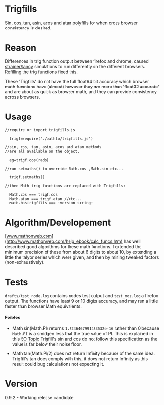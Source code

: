 Trigfills
=========

Sin, cos, tan, asin, acos and atan polyfills for when cross browser consistency is desired.

Reason
======
Differences in trig function output between firefox and chrome, caused [strainer/fancy](github.com/strainer/fancy) simulations to run differently on the different browsers. Refilling the trig functions fixed this. 

These 'Trigfills' do not have the full float64 bit accuracy which browser math functions have (almost) however they *are* more than 'float32 accurate' and are about as quick as browser math, and they can provide consistency across browsers.

Usage
=======
```
//require or import trigfills.js
  
  trigf=require('./pathto/trigfills.js')

//sin, cos, tan, asin, acos and atan methods
//are all available on the object.

  eg=trigf.cos(rads)

//run setmaths() to override Math.cos ,Math.sin etc...

  trigf.setmaths() 

//then Math trig functions are replaced with Trigfills:

  Math.cos === trigf.cos
  Math.atan === trigf.atan //etc... 
  Math.hasTrigfills === "version string"

```

Algorithm/Developement
======================
[www.mathonweb.com](http://www.mathonweb.com/help_ebook/calc_funcs.htm) has well described good algorithms for these math functions. I extended the minimum precision of these from about 6 digits to about 10, by extending a little the talyor series which were given, and then by mining tweaked factors (non-exhaustively).


Tests
=====
`drafts/test_node.log` contains nodes test output and `test_moz.log` a firefox output.  The functions have least 9 or 10 digits accuracy, and may run a little faster than browser Math equivalents.  

#### Foibles

* Math.sin(Math.PI) returns `1.2246467991473532e-16` rather than 0 because `Math.PI` is a smidgen less that the true value of PI. This is explained in this [SO Topic](http://stackoverflow.com/questions/38295501/is-there-special-significance-to-16331239353195370-0) Trigfill's sin and cos do not follow this specification as the value is far below their noise floor.

* Math.tan(Math.PI/2) does not return Infinity because of the same idea. Trigfill's tan does comply with this, it does not return Infinity as this result could bug calculations not expecting it. 


Version
=======
 0.9.2 - Working release candidate